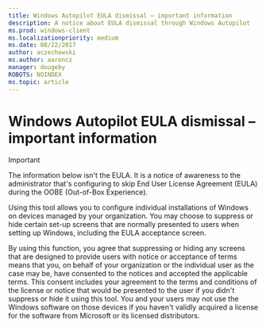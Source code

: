 ```yaml
---
title: Windows Autopilot EULA dismissal – important information
description: A notice about EULA dismissal through Windows Autopilot
ms.prod: windows-client
ms.localizationpriority: medium
ms.date: 08/22/2017
author: aczechowski
ms.author: aaroncz
manager: dougeby
ROBOTS: NOINDEX
ms.topic: article
---
```

# Windows Autopilot EULA dismissal – important information

>[!IMPORTANT]
>The information below isn't the EULA. It is a notice of awareness to the administrator that's configuring to skip End User License Agreement (EULA) during the OOBE (Out-of-Box Experience).

Using this tool allows you to configure individual installations of Windows on devices managed by your organization. You may choose to suppress or hide certain set-up screens that are normally presented to users when setting up Windows, including the EULA acceptance screen.  

By using this function, you agree that suppressing or hiding any screens that are designed to provide users with notice or acceptance of terms means that you, on behalf of your organization or the individual user as the case may be, have consented to the notices and accepted the applicable terms. This consent includes your agreement to the terms and conditions of the license or notice that would be presented to the user if you didn't suppress or hide it using this tool. You and your users may not use the Windows software on those devices if you haven't validly acquired a license for the software from Microsoft or its licensed distributors.
